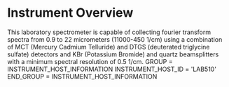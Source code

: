 Instrument Overview
===================
This laboratory spectrometer is capable of collecting fourier transform spectra from
0.9 to 22 micrometers (11000-450 1/cm) using a combination of MCT (Mercury Cadmium
Telluride) and DTGS (deuterated triglycine sulfate) detectors and KBr (Potassium
Bromide) and quartz beamsplitters with a minimum spectral resolution of 0.5 1/cm.
  GROUP                            = INSTRUMENT_HOST_INFORMATION
    INSTRUMENT_HOST_ID             = 'LAB510'                             
  END_GROUP                        = INSTRUMENT_HOST_INFORMATION